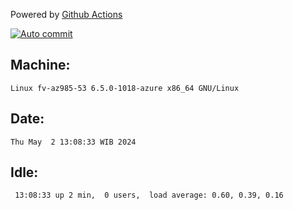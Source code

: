 Powered by [Github Actions](https://github.com/features/actions)

[![Auto commit](https://github.com/hiage/workstation/workflows/Auto%20commit/badge.svg)](https://github.com/hiage/workstation/actions?query=workflow%3A%22Auto+commit%22)

## Machine:
```
Linux fv-az985-53 6.5.0-1018-azure x86_64 GNU/Linux
```
## Date:
```
Thu May  2 13:08:33 WIB 2024
```
## Idle:
```
 13:08:33 up 2 min,  0 users,  load average: 0.60, 0.39, 0.16
```
